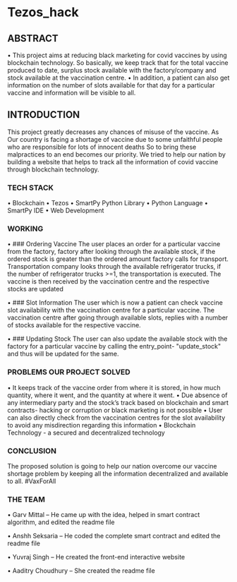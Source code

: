 # Tezos_hack
## ABSTRACT
• This project aims at reducing black marketing for covid vaccines by using blockchain technology. So basically, we keep track that for the total vaccine produced to date, surplus stock available with the factory/company and stock available at the vaccination centre.
• In addition, a patient can also get information on the number of slots available for that day for a particular vaccine and information will be visible to all.
## INTRODUCTION
This project greatly decreases any chances of misuse of the vaccine. As Our country is facing a shortage of vaccine due to some unfaithful people who are responsible for lots of innocent deaths So to bring these malpractices to an end becomes our priority. We tried to help our nation by building a website that helps to track all the information of covid vaccine through blockchain technology.
### TECH STACK
• Blockchain
• Tezos
• SmartPy Python Library
• Python Language
• SmartPy IDE
• Web Development
### WORKING
• ### Ordering Vaccine
The user places an order for a particular vaccine from the factory, factory after looking through the available stock, if
the ordered stock is greater than the ordered amount factory calls for transport. Transportation company looks
through the available refrigerator trucks, if the number of refrigerator trucks >=1, the transportation is executed. The
vaccine is then received by the vaccination centre and the respective stocks are updated

• ### Slot Information
The user which is now a patient can check vaccine slot availability with the vaccination centre for a particular vaccine.
The vaccination centre after going through available slots, replies with a number of stocks available for the respective
vaccine.

• ### Updating Stock
The user can also update the available stock with the factory for a particular vaccine by calling the entry_point-
"update_stock" and thus will be updated for the same.

### PROBLEMS OUR PROJECT SOLVED
• It keeps track of the vaccine order from where it is stored, in how much quantity, where it went, and the
quantity at where it went.
• Due absence of any intermediary party and the stock’s track based on blockchain and smart contracts- hacking
or corruption or black marketing is not possible
• User can also directly check from the vaccination centres for the slot availability to avoid any misdirection
regarding this information
• Blockchain Technology - a secured and decentralized technology
### CONCLUSION
The proposed solution is going to help our nation overcome our vaccine shortage problem
by keeping all the information decentralized and available to all. #VaxForAll
### THE TEAM
• Garv Mittal – He came up with the idea, helped in smart contract algorithm, and edited the readme file

• Anshh Seksaria – He coded the complete smart contract and edited the readme file

• Yuvraj Singh – He created the front-end interactive website

• Aaditry Choudhury – She created the readme file

